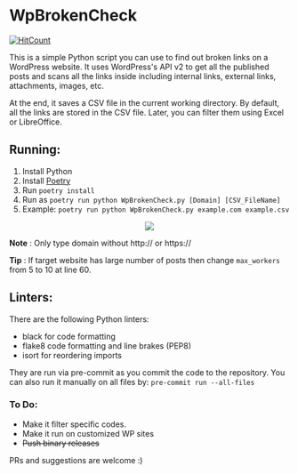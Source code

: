 # WpBrokenCheck

[![HitCount](https://hits.dwyl.com/suleman-elahi/WpBrokenCheck.svg?style=flat)](http://hits.dwyl.com/suleman-elahi/WpBrokenCheck)

This is a simple Python script you can use to find out broken links on a WordPress website. It uses WordPress's API v2 to get all the published posts and scans all the links inside including internal links, external links, attachments, images, etc.

At the end, it saves a CSV file in the current working directory. By default, all the links are stored in the CSV file. Later, you can filter them using Excel or LibreOffice.

## Running:
1. Install Python
2. Install [Poetry](https://python-poetry.org/docs/#installation)
3. Run `poetry install`
4. Run as `poetry run python WpBrokenCheck.py [Domain] [CSV_FileName]`
5. Example: `poetry run python WpBrokenCheck.py example.com example.csv`
<p align="center">
  <img src="https://res.cloudinary.com/suleman/image/upload/v1665055858/WpBrokenCheck.png">
</p>

**Note** : Only type domain without http:// or https://

**Tip** : If target website has large number of posts then change `max_workers` from 5 to 10 at line 60.

## Linters:

There are the following Python linters:
- black for code formatting
- flake8 code formatting and line brakes (PEP8)
- isort for reordering imports

They are run via pre-commit as you commit the code to the repository. You can also run it manually on all files by:
`pre-commit run --all-files`

### To Do:
- Make it filter specific codes.
- Make it run on customized WP sites
- ~~Push binary releases~~

PRs and suggestions are welcome :)
